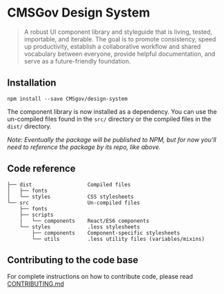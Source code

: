 # CMSGov Design System

> A robust UI component library and styleguide that is living, tested, importable, and iterable. The goal is to promote consistency, speed up productivity, establish a collaborative workflow and shared vocabulary between everyone, provide helpful documentation, and serve as a future-friendly foundation.


## Installation

```
npm install --save CMSgov/design-system
```

The component library is now installed as a dependency. You can use the un-compiled files found in the `src/` directory or the compiled files in the `dist/` directory.

_Note: Eventually the package will be published to NPM, but for now you'll need to reference the package by its repo, like above._

## Code reference
<!-- You can regenerate the tree by running tree -d -I "node_modules" -->

```
├── dist                  Compiled files
│   ├── fonts
│   └── styles            CSS stylesheets
└── src                   Un-compiled files
    ├── fonts
    ├── scripts
    |   └── components    React/ES6 components
    └── styles            .less stylesheets
        ├── components    Component-specific stylesheets
        └── utils         .less utility files (variables/mixins)
```

## Contributing to the code base

For complete instructions on how to contribute code, please read [CONTRIBUTING.md](CONTRIBUTING.md)